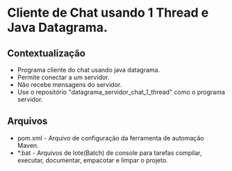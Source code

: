 # Cliente de Chat usando 1 Thread e Java Datagrama.

## Contextualização

- Programa cliente do chat usando java datagrama.
- Permite conectar a um servidor.
- Não recebe mensagens do servidor.
- Use o repositório "datagrama_servidor_chat_1_thread" como o programa servidor.

## Arquivos

- pom.xml - Arquivo de configuração da ferramenta de automação Maven.
- *.bat - Arquivos de lote(Batch) de console para tarefas compilar, executar, documentar, empacotar e limpar o projeto.